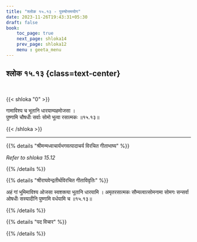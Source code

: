```yaml
---
title: "श्लोक १५.१३ - पुरुषोत्तमयोग"
date: 2023-11-26T19:43:31+05:30
draft: false
book:
    toc_page: true
    next_page: shloka14
    prev_page: shloka12
    menu : geeta_menu
---
```




## श्लोक १५.१३ {class=text-center}

<br/>

{{< shloka  "0"  >}}

गामाविश्य च भूतानि धारयाम्यहमोजसा ।  
पुष्णामि चौषधीः सर्वाः सोमो भूत्वा रसात्मकः ॥१५.१३॥

{{< /shloka >}}

---


{{% details "श्रीमन्मध्वाचार्यभगवत्पादाचर्य विरचित  गीताभाष्य" %}}

*Refer to  shloka 15.12*

{{% /details %}}



{{% details "श्रीराघवेन्द्रतीर्थविरचित गीताविवृतिः" %}}

अहं गां भूमिमाविश्य ओजसा स्वशक्त्या भूतानि धारयामि । 
अमृतरसात्मकः सौम्यत्वात्सोमनामा सोमगः सन्सर्वा ओषधीः 
सस्यादीनि पुष्णामि वर्धयामि च ॥१५.१३॥

{{% /details %}}



{{% details "पद विचार" %}}


{{% /details %}}
